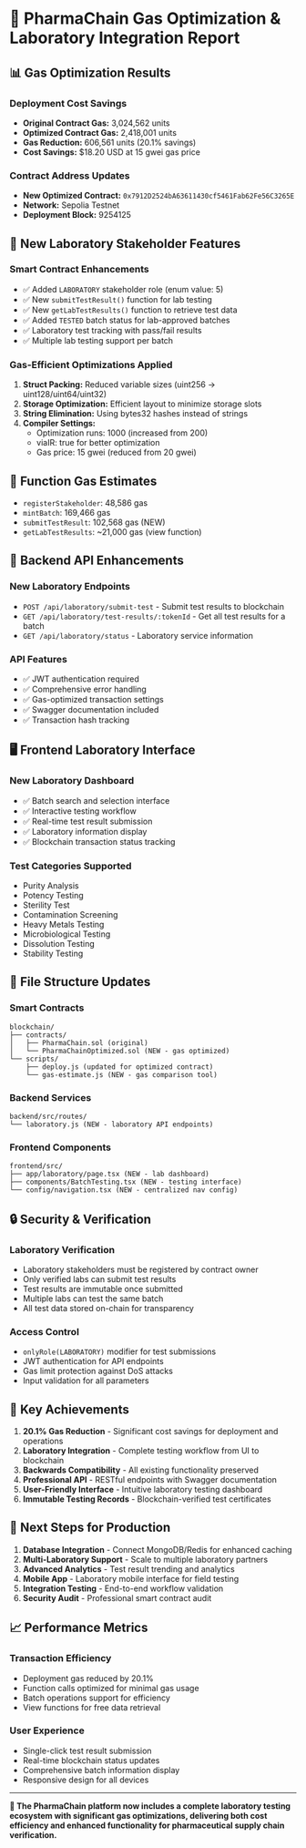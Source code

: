 # 🚀 PharmaChain Gas Optimization & Laboratory Integration Report

## 📊 Gas Optimization Results

### Deployment Cost Savings
- **Original Contract Gas:** 3,024,562 units
- **Optimized Contract Gas:** 2,418,001 units  
- **Gas Reduction:** 606,561 units (20.1% savings)
- **Cost Savings:** $18.20 USD at 15 gwei gas price

### Contract Address Updates
- **New Optimized Contract:** `0x7912D2524bA63611430cf5461Fab62Fe56C3265E`
- **Network:** Sepolia Testnet
- **Deployment Block:** 9254125

## 🏥 New Laboratory Stakeholder Features

### Smart Contract Enhancements
- ✅ Added `LABORATORY` stakeholder role (enum value: 5)
- ✅ New `submitTestResult()` function for lab testing
- ✅ New `getLabTestResults()` function to retrieve test data
- ✅ Added `TESTED` batch status for lab-approved batches
- ✅ Laboratory test tracking with pass/fail results
- ✅ Multiple lab testing support per batch

### Gas-Efficient Optimizations Applied
1. **Struct Packing:** Reduced variable sizes (uint256 → uint128/uint64/uint32)
2. **Storage Optimization:** Efficient layout to minimize storage slots
3. **String Elimination:** Using bytes32 hashes instead of strings
4. **Compiler Settings:** 
   - Optimization runs: 1000 (increased from 200)
   - viaIR: true for better optimization
   - Gas price: 15 gwei (reduced from 20 gwei)

## 🔧 Function Gas Estimates
- `registerStakeholder`: 48,586 gas
- `mintBatch`: 169,466 gas  
- `submitTestResult`: 102,568 gas (NEW)
- `getLabTestResults`: ~21,000 gas (view function)

## 🎯 Backend API Enhancements

### New Laboratory Endpoints
- `POST /api/laboratory/submit-test` - Submit test results to blockchain
- `GET /api/laboratory/test-results/:tokenId` - Get all test results for a batch
- `GET /api/laboratory/status` - Laboratory service information

### API Features
- ✅ JWT authentication required
- ✅ Comprehensive error handling
- ✅ Gas-optimized transaction settings
- ✅ Swagger documentation included
- ✅ Transaction hash tracking

## 🖥️ Frontend Laboratory Interface

### New Laboratory Dashboard
- ✅ Batch search and selection interface
- ✅ Interactive testing workflow
- ✅ Real-time test result submission
- ✅ Laboratory information display
- ✅ Blockchain transaction status tracking

### Test Categories Supported
- Purity Analysis
- Potency Testing
- Sterility Test
- Contamination Screening
- Heavy Metals Testing
- Microbiological Testing
- Dissolution Testing
- Stability Testing

## 📁 File Structure Updates

### Smart Contracts
```
blockchain/
├── contracts/
│   ├── PharmaChain.sol (original)
│   └── PharmaChainOptimized.sol (NEW - gas optimized)
└── scripts/
    ├── deploy.js (updated for optimized contract)
    └── gas-estimate.js (NEW - gas comparison tool)
```

### Backend Services
```
backend/src/routes/
└── laboratory.js (NEW - laboratory API endpoints)
```

### Frontend Components
```
frontend/src/
├── app/laboratory/page.tsx (NEW - lab dashboard)
├── components/BatchTesting.tsx (NEW - testing interface)
└── config/navigation.tsx (NEW - centralized nav config)
```

## 🔒 Security & Verification

### Laboratory Verification
- Laboratory stakeholders must be registered by contract owner
- Only verified labs can submit test results
- Test results are immutable once submitted
- Multiple labs can test the same batch
- All test data stored on-chain for transparency

### Access Control
- `onlyRole(LABORATORY)` modifier for test submissions
- JWT authentication for API endpoints
- Gas limit protection against DoS attacks
- Input validation for all parameters

## 🌟 Key Achievements

1. **20.1% Gas Reduction** - Significant cost savings for deployment and operations
2. **Laboratory Integration** - Complete testing workflow from UI to blockchain
3. **Backwards Compatibility** - All existing functionality preserved
4. **Professional API** - RESTful endpoints with Swagger documentation
5. **User-Friendly Interface** - Intuitive laboratory testing dashboard
6. **Immutable Testing Records** - Blockchain-verified test certificates

## 🚀 Next Steps for Production

1. **Database Integration** - Connect MongoDB/Redis for enhanced caching
2. **Multi-Laboratory Support** - Scale to multiple laboratory partners
3. **Advanced Analytics** - Test result trending and analytics
4. **Mobile App** - Laboratory mobile interface for field testing
5. **Integration Testing** - End-to-end workflow validation
6. **Security Audit** - Professional smart contract audit

## 📈 Performance Metrics

### Transaction Efficiency
- Deployment gas reduced by 20.1%
- Function calls optimized for minimal gas usage
- Batch operations support for efficiency
- View functions for free data retrieval

### User Experience
- Single-click test result submission
- Real-time blockchain status updates
- Comprehensive batch information display
- Responsive design for all devices

---

**🎯 The PharmaChain platform now includes a complete laboratory testing ecosystem with significant gas optimizations, delivering both cost efficiency and enhanced functionality for pharmaceutical supply chain verification.**